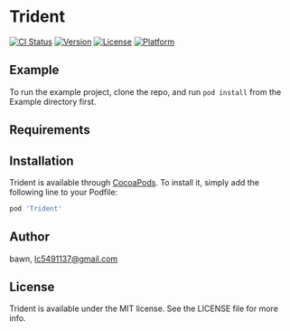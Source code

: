 # Trident

[![CI Status](https://img.shields.io/travis/bawn/Trident.svg?style=flat)](https://travis-ci.org/bawn/Trident)
[![Version](https://img.shields.io/cocoapods/v/Trident.svg?style=flat)](https://cocoapods.org/pods/Trident)
[![License](https://img.shields.io/cocoapods/l/Trident.svg?style=flat)](https://cocoapods.org/pods/Trident)
[![Platform](https://img.shields.io/cocoapods/p/Trident.svg?style=flat)](https://cocoapods.org/pods/Trident)

## Example

To run the example project, clone the repo, and run `pod install` from the Example directory first.

## Requirements

## Installation

Trident is available through [CocoaPods](https://cocoapods.org). To install
it, simply add the following line to your Podfile:

```ruby
pod 'Trident'
```

## Author

bawn, lc5491137@gmail.com

## License

Trident is available under the MIT license. See the LICENSE file for more info.
